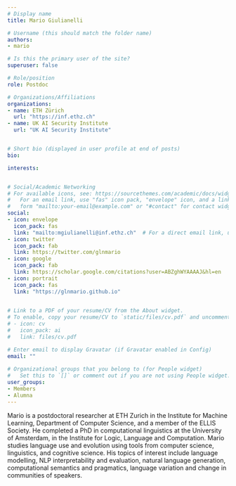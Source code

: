 ```yaml
---
# Display name
title: Mario Giulianelli

# Username (this should match the folder name)
authors:
- mario

# Is this the primary user of the site?
superuser: false

# Role/position
role: Postdoc

# Organizations/Affiliations
organizations:
- name: ETH Zürich
  url: "https://inf.ethz.ch"
- name: UK AI Security Institute
  url: "UK AI Security Institute"


# Short bio (displayed in user profile at end of posts)
bio: 

interests: 


# Social/Academic Networking
# For available icons, see: https://sourcethemes.com/academic/docs/widgets/#icons
#   For an email link, use "fas" icon pack, "envelope" icon, and a link in the
#   form "mailto:your-email@example.com" or "#contact" for contact widget.
social:
- icon: envelope
  icon_pack: fas
  link: "mailto:mgiulianelli@inf.ethz.ch"  # For a direct email link, use "mailto:test@example.org".
- icon: twitter
  icon_pack: fab
  link: https://twitter.com/glnmario
- icon: google
  icon_pack: fab
  link: https://scholar.google.com/citations?user=ABZghWYAAAAJ&hl=en
- icon: portrait
  icon_pack: fas
  link: "https://glnmario.github.io"

  
# Link to a PDF of your resume/CV from the About widget.
# To enable, copy your resume/CV to `static/files/cv.pdf` and uncomment the lines below.  
# - icon: cv
#   icon_pack: ai
#   link: files/cv.pdf 

# Enter email to display Gravatar (if Gravatar enabled in Config)
email: ""
  
# Organizational groups that you belong to (for People widget)
#   Set this to `[]` or comment out if you are not using People widget.  
user_groups:
- Members
- Alumna
---
```


Mario is a postdoctoral researcher at ETH Zurich in the Institute for Machine Learning, Department of Computer Science, and a member of the ELLIS Society. He completed a PhD in computational linguistics at the University of Amsterdam, in the Institute for Logic, Language and Computation. Mario studies language use and evolution using tools from computer science, linguistics, and cognitive science. His topics of interest include language modelling, NLP interpretability and evaluation, natural language generation, computational semantics and pragmatics, language variation and change in communities of speakers.

<!-- <img  class="avatar-small" src="seaa-turtle.jpg" style="float: center" />
 -->
